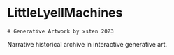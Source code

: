 # LittleLyellMachines
~~~~~~~~~~~~~~~~~~~~~~~~~~~~~~~~~~
# Generative Artwork by xsten 2023
~~~~~~~~~~~~~~~~~~~~~~~~~~~~~~~~~~
Narrative historical archive in interactive generative art.
